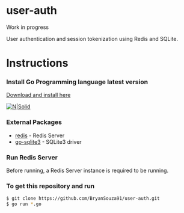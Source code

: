 # user-auth

Work in progress 

User authentication and session tokenization using Redis and SQLite.

# Instructions

### Install Go Programming language latest version
[Download and install here](https://go.dev/)

[![N|Solid](https://sdtimes.com/wp-content/uploads/2018/02/golang.sh_-490x490.png)](https://golang.org/dl/)

### External Packages
* [redis](https://github.com/gomodule/redigo/redis) - Redis Server
* [go-sqlite3](https://pkg.go.dev/mattn/go-sqlite3) - SQLite3 driver

### Run Redis Server
Before running, a Redis Server instance is required to be running.

### To get this repository and run

 ```sh
$ git clone https://github.com/BryanSouza91/user-auth.git
$ go run *.go
```
